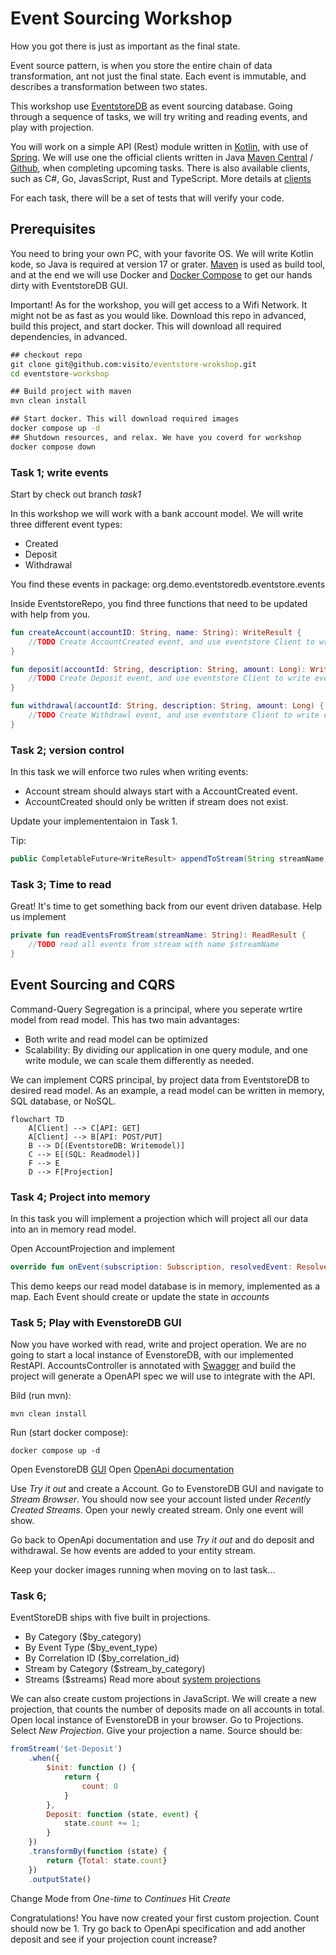 # Event Sourcing Workshop
How you got there is just as important as the final state.

Event source pattern, is when you store the entire chain of data transformation, ant not just the final state. Each event is immutable, and describes a transformation between two states.

This workshop use [EventstoreDB](https://www.eventstore.com/eventstoredb) as event sourcing database.
Going through a sequence of tasks, we will try writing and reading events, and play with projection.

You will work on a simple API (Rest) module written in [Kotlin](https://kotlinlang.org/), with use of [Spring](https://spring.io/).
We will use one the official clients written in Java [Maven Central](https://central.sonatype.dev/artifact/com.eventstore/db-client-java/3.0.1/versions) / [Github](https://github.com/EventStore/EventStoreDB-Client-Java), when completing upcoming tasks. 
There is also available clients, such as C#, Go, JavasScript, Rust and TypeScript. More details at [clients](https://developers.eventstore.com/clients/grpc/#connection-details)

For each task, there will be a set of tests that will verify your code. 

## Prerequisites
You need to bring your own PC, with your favorite OS. 
We will write Kotlin kode, so Java is required at version 17 or grater.
[Maven](https://maven.apache.org/) is used as build tool, and at the end we will use Docker and [Docker Compose](https://docs.docker.com/compose/) to get our hands dirty with EventstoreDB GUI. 

Important! As for the workshop, you will get access to a Wifi Network. It might not be as fast as you would like. Download this repo in advanced, build this project, and start docker. This will download all required dependencies, in advanced.
```cmd
## checkout repo
git clone git@github.com:visito/eventstore-wrokshop.git
cd eventstore-workshop

## Build project with maven
mvn clean install

## Start docker. This will download required images
docker compose up -d
## Shutdown resources, and relax. We have you coverd for workshop
docker compose down
```

### Task 1; write events
Start by check out branch *task1*

In this workshop we will work with a bank account model. We will write three different event types:
- Created
- Deposit
- Withdrawal

You find these events in package: org.demo.eventstoredb.eventstore.events

Inside EventstoreRepo, you find three functions that need to be updated with help from you.
```kotlin
fun createAccount(accountID: String, name: String): WriteResult {
    //TODO Create AccountCreated event, and use eventstore Client to write event to EvenstoreDB
}

fun deposit(accountId: String, description: String, amount: Long): WriteResult {
    //TODO Create Deposit event, and use eventstore Client to write event to EvenstoreDB
}

fun withdrawal(accountId: String, description: String, amount: Long) {
    //TODO Create Withdrawl event, and use eventstore Client to write event to EvenstoreDB
}
```

### Task 2; version control
In this task we will enforce two rules when writing events:
- Account stream should always start with a AccountCreated event.
- AccountCreated should only be written if stream does not exist.

Update your implemententaion in Task 1.

Tip:
```java
public CompletableFuture<WriteResult> appendToStream(String streamName, AppendToStreamOptions options, EventData... events)
```

### Task 3; Time to read
Great! It's time to get something back from our event driven database.
Help us implement 

```kotlin
private fun readEventsFromStream(streamName: String): ReadResult {
    //TODO read all events from stream with name $streamName
}
```

## Event Sourcing and CQRS
Command-Query Segregation is a principal, where you seperate wrtire model from read model. This has two main advantages:
- Both write and read model can be optimized
- Scalability: By dividing our application in one query module, and one write module, we can scale them differently as needed.

We can implement CQRS principal, by project data from EventstoreDB to desired read model. As an example, a read model can be written in memory, SQL database, or NoSQL.

```mermaid
flowchart TD
    A[Client] --> C[API: GET]
    A[Client] --> B[API: POST/PUT]
    B --> D[(EventstoreDB: Writemodel)]
    C --> E[(SQL: Readmodel)]
    F --> E
    D --> F[Projection]
```

### Task 4; Project into memory
In this task you will implement a projection which will project all our data into an in memory read model.

Open AccountProjection and implement 
```kotlin
override fun onEvent(subscription: Subscription, resolvedEvent: ResolvedEvent)
```

This demo keeps our read model database is in memory, implemented as a map. Each Event should create or update the state in *accounts* 

### Task 5; Play with EvenstoreDB GUI
Now you have worked with read, write and project operation. We are no going to start a local instance of EvenstoreDB, with our implemented RestAPI. 
AccountsController is annotated with [Swagger](https://swagger.io/) and build the project will generate a OpenAPI spec we will use to integrate with the API.

Bild (run mvn):
```shell
mvn clean install
```

Run (start docker compose):
```shell
docker compose up -d
```

Open EvenstoreDB [GUI](http://localhost:2113/web/index.html#/dashboard)
Open [OpenApi documentation](http://localhost:8080/swagger-ui/index.html#/)

Use *Try it out* and create a Account. Go to EvenstoreDB GUI and navigate to *Stream Browser*. You should now see your account listed under *Recently Created Streams*.
Open your newly created stream. Only one event will show. 

Go back to OpenApi documentation and use *Try it out* and do deposit and withdrawal. Se how events are added to your entity stream.

Keep your docker images running when moving on to last task...

### Task 6;
EventStoreDB ships with five built in projections.
- By Category ($by_category)
- By Event Type ($by_event_type)
- By Correlation ID ($by_correlation_id)
- Stream by Category ($stream_by_category)
- Streams ($streams)
Read more about [system projections](https://developers.eventstore.com/server/v20.10/projections.html#system-projections)

We can also create custom projections in JavaScript. We will create a new projection, that counts the number of deposits made on all accounts in total.
Open local instance of EvenstoreDB in your browser. Go to Projections. Select *New Projection*. Give your projection a name. 
Source should be:
```javascript
fromStream('$et-Deposit')
    .when({
        $init: function () {
            return {
                count: 0
            }
        },
        Deposit: function (state, event) {
            state.count += 1;
        }
    })
    .transformBy(function (state) {
        return {Total: state.count}
    })
    .outputState()
```
Change Mode from *One-time* to *Continues*
Hit *Create*

Congratulations! You have now created your first custom projection. Count should now be 1. Try go back to OpenApi specification and add another deposit and see if your projection count increase?




